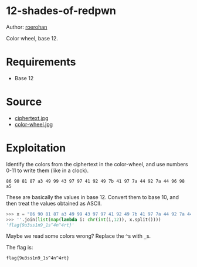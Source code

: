 # 12-shades-of-redpwn

Author: [roerohan](https://github.com/roerohan)

Color wheel, base 12.

# Requirements

- Base 12

# Source

- [ciphertext.jpg](./ciphertext.jpg)
- [color-wheel.jpg](./color-wheel.jpg)

# Exploitation

Identify the colors from the ciphertext in the color-wheel, and use numbers 0-11 to write them (like in a clock).

```
86 90 81 87 a3 49 99 43 97 97 41 92 49 7b 41 97 7a 44 92 7a 44 96 98 a5
```

These are basically the values in base 12. Convert them to base 10, and then treat the values obtained as ASCII.

```python
>>> x = "86 90 81 87 a3 49 99 43 97 97 41 92 49 7b 41 97 7a 44 92 7a 44 96 98 a5"
>>> ''.join(list(map(lambda i: chr(int(i,12)), x.split())))
'flag{9u3ss1n9_1s^4n^4rt}'
```

Maybe we read some colors wrong? Replace the `^`s with `_`s. 
<br />

The flag is:

```
flag{9u3ss1n9_1s^4n^4rt}
```